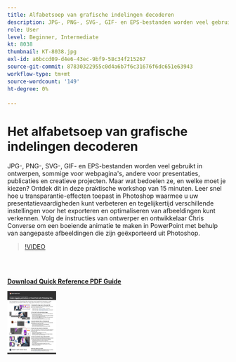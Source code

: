```yaml
---
title: Alfabetsoep van grafische indelingen decoderen
description: JPG-, PNG-, SVG-, GIF- en EPS-bestanden worden veel gebruikt in ontwerpen, sommige voor webpagina's, andere voor presentaties, publicaties en creatieve projecten. Maar wat bedoelen ze, en welke moet je kiezen?
role: User
level: Beginner, Intermediate
kt: 8038
thumbnail: KT-8038.jpg
exl-id: a6bccd09-d4e6-43ec-9bf9-58c34f215267
source-git-commit: 87830322955c0d4a6b7f6c31676f6dc651e63943
workflow-type: tm+mt
source-wordcount: '149'
ht-degree: 0%

---
```


# Het alfabetsoep van grafische indelingen decoderen

JPG-, PNG-, SVG-, GIF- en EPS-bestanden worden veel gebruikt in ontwerpen, sommige voor webpagina&#39;s, andere voor presentaties, publicaties en creatieve projecten. Maar wat bedoelen ze, en welke moet je kiezen? Ontdek dit in deze praktische workshop van 15 minuten. Leer snel hoe u transparantie-effecten toepast in Photoshop waarmee u uw presentatievaardigheden kunt verbeteren en tegelijkertijd verschillende instellingen voor het exporteren en optimaliseren van afbeeldingen kunt verkennen. Volg de instructies van ontwerper en ontwikkelaar Chris Converse om een boeiende animatie te maken in PowerPoint met behulp van aangepaste afbeeldingen die zijn geëxporteerd uit Photoshop.

>[!VIDEO](https://video.tv.adobe.com/v/333805?hidetitle=true)

<br> 

[**Download Quick Reference PDF Guide**](../quick-reference/Decodingthealphabetsoupofgraphicformats.pdf)

[![Afbeelding van eerste pagina van snelle naslaggids](assets/DecodingthealphabetsoupofgraphicformatsPage1.png)](../quick-reference/Decodingthealphabetsoupofgraphicformats.pdf)

